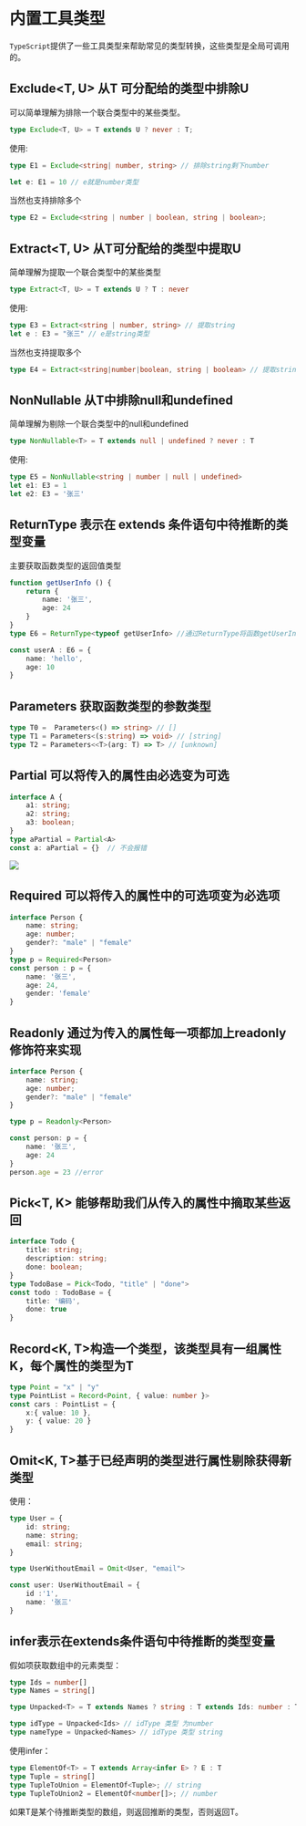 # 内置工具类型

`TypeScript`提供了一些工具类型来帮助常见的类型转换，这些类型是全局可调用的。

## Exclude<T, U> 从T 可分配给的类型中排除U

可以简单理解为排除一个联合类型中的某些类型。
```ts
type Exclude<T, U> = T extends U ? never : T;
```
使用:
```ts
type E1 = Exclude<string| number, string> // 排除string剩下number

let e: E1 = 10 // e就是number类型
```
当然也支持排除多个
```ts
type E2 = Exclude<string | number | boolean, string | boolean>;
```

## Extract<T, U> 从T可分配给的类型中提取U
简单理解为提取一个联合类型中的某些类型
```ts
type Extract<T, U> = T extends U ? T : never
```
使用:
```ts
type E3 = Extract<string | number, string> // 提取string
let e : E3 = "张三" // e是string类型
```
当然也支持提取多个
```ts
type E4 = Extract<string|number|boolean, string | boolean> // 提取string和boolean
```

## NonNullable 从T中排除null和undefined
简单理解为剔除一个联合类型中的null和undefined
```ts
type NonNullable<T> = T extends null | undefined ? never : T
```
使用:
```ts
type E5 = NonNullable<string | number | null | undefined>
let e1: E3 = 1
let e2: E3 = '张三'
```

## ReturnType 表示在 extends 条件语句中待推断的类型变量

主要获取函数类型的返回值类型

```ts
function getUserInfo () {
    return {
        name: '张三',
        age: 24
    }
}
type E6 = ReturnType<typeof getUserInfo> //通过ReturnType将函数getUserInfo的返回值类型赋给了E6

const userA : E6 = {
    name: 'hello',
    age: 10
}
```

## Parameters 获取函数类型的参数类型

```ts
type T0 =  Parameters<() => string> // []
type T1 = Parameters<(s:string) => void> // [string]
type T2 = Parameters<<T>(arg: T) => T> // [unknown]
```

## Partial 可以将传入的属性由必选变为可选

```ts
interface A {
    a1: string;
    a2: string;
    a3: boolean;
}
type aPartial = Partial<A>
const a: aPartial = {}  // 不会报错
```
![](https://p9-juejin.byteimg.com/tos-cn-i-k3u1fbpfcp/e3a40718d3a94f51873f7ca50ef09d30~tplv-k3u1fbpfcp-zoom-in-crop-mark:4536:0:0:0.awebp?)

## Required 可以将传入的属性中的可选项变为必选项
```ts
interface Person {
    name: string;
    age: number;
    gender?: "male" | "female"
}
type p = Required<Person>
const person : p = {
    name: '张三',
    age: 24,
    gender: 'female'
}
```

## Readonly 通过为传入的属性每一项都加上readonly 修饰符来实现
```ts
interface Person {
    name: string;
    age: number;
    gender?: "male" | "female"
}

type p = Readonly<Person>

const person: p = {
    name: '张三',
    age: 24
}
person.age = 23 //error
```

## Pick<T, K> 能够帮助我们从传入的属性中摘取某些返回
```ts
interface Todo {
    title: string;
    description: string;
    done: boolean;
}
type TodoBase = Pick<Todo, "title" | "done">
const todo : TodoBase = {
    title: '编码',
    done: true
}
```

## Record<K, T>构造一个类型，该类型具有一组属性K，每个属性的类型为T
```ts
type Point = "x" | "y"
type PointList = Record<Point, { value: number }>
const cars : PointList = {
    x:{ value: 10 },
    y: { value: 20 }
}
```

## Omit<K, T>基于已经声明的类型进行属性剔除获得新类型
使用：
```ts
type User = {
    id: string;
    name: string;
    email: string;
}

type UserWithoutEmail = Omit<User, "email">

const user: UserWithoutEmail = {
    id :'1',
    name: '张三'
}
```

## infer表示在extends条件语句中待推断的类型变量
假如项获取数组中的元素类型：
```ts
type Ids = number[]
type Names = string[]

type Unpacked<T> = T extends Names ? string : T extends Ids: number : T

type idType = Unpacked<Ids> // idType 类型 为number
type nameType = Unpacked<Names> // idType 类型 string

```
使用infer：
```ts
type ElementOf<T> = T extends Array<infer E> ? E : T
type Tuple = string[]
type TupleToUnion = ElementOf<Tuple>; // string
type TupleToUnion2 = ElementOf<number[]>; // number
```
如果T是某个待推断类型的数组，则返回推断的类型，否则返回T。








